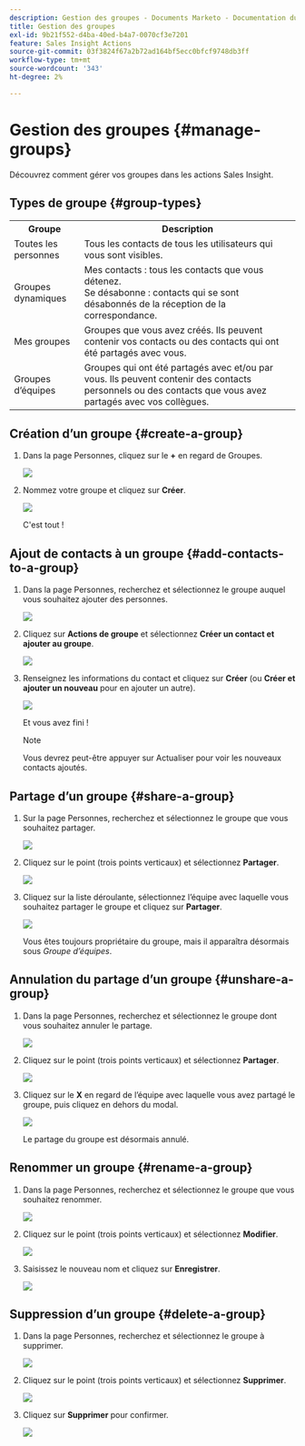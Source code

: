 ```yaml
---
description: Gestion des groupes - Documents Marketo - Documentation du produit
title: Gestion des groupes
exl-id: 9b21f552-d4ba-40ed-b4a7-0070cf3e7201
feature: Sales Insight Actions
source-git-commit: 03f3824f67a2b72ad164bf5ecc0bfcf9748db3ff
workflow-type: tm+mt
source-wordcount: '343'
ht-degree: 2%

---
```


# Gestion des groupes {#manage-groups}

Découvrez comment gérer vos groupes dans les actions Sales Insight.

## Types de groupe {#group-types}

<table> 
 <colgroup> 
  <col> 
  <col> 
 </colgroup> 
 <tbody> 
  <tr> 
   <th>Groupe</th> 
   <th>Description</th> 
  </tr> 
  <tr> 
   <td>Toutes les personnes</td> 
   <td>Tous les contacts de tous les utilisateurs qui vous sont visibles.</td> 
  </tr> 
  <tr> 
   <td>Groupes dynamiques</td> 
   <td>Mes contacts : tous les contacts que vous détenez.<br>Se désabonne : contacts qui se sont désabonnés de la réception de la correspondance.</td> 
  </tr> 
  <tr> 
   <td>Mes groupes</td> 
   <td>Groupes que vous avez créés. Ils peuvent contenir vos contacts ou des contacts qui ont été partagés avec vous.</td> 
  </tr> 
  <tr> 
   <td>Groupes d’équipes</td> 
   <td>Groupes qui ont été partagés avec et/ou par vous. Ils peuvent contenir des contacts personnels ou des contacts que vous avez partagés avec vos collègues.</td> 
  </tr> 
 </tbody> 
</table>

## Création d’un groupe {#create-a-group}

1. Dans la page Personnes, cliquez sur le **+** en regard de Groupes.

   ![](assets/manage-groups-1.png)

1. Nommez votre groupe et cliquez sur **Créer**.

   ![](assets/manage-groups-2.png)

   C&#39;est tout !

## Ajout de contacts à un groupe {#add-contacts-to-a-group}

1. Dans la page Personnes, recherchez et sélectionnez le groupe auquel vous souhaitez ajouter des personnes.

   ![](assets/manage-groups-3.png)

1. Cliquez sur **Actions de groupe** et sélectionnez **Créer un contact et ajouter au groupe**.

   ![](assets/manage-groups-4.png)

1. Renseignez les informations du contact et cliquez sur **Créer** (ou **Créer et ajouter un nouveau** pour en ajouter un autre).

   ![](assets/manage-groups-5.png)

   Et vous avez fini !

   >[!NOTE]
   >
   >Vous devrez peut-être appuyer sur Actualiser pour voir les nouveaux contacts ajoutés.

## Partage d’un groupe {#share-a-group}

1. Sur la page Personnes, recherchez et sélectionnez le groupe que vous souhaitez partager.

   ![](assets/manage-groups-6.png)

1. Cliquez sur le point (trois points verticaux) et sélectionnez **Partager**.

   ![](assets/manage-groups-7.png)

1. Cliquez sur la liste déroulante, sélectionnez l’équipe avec laquelle vous souhaitez partager le groupe et cliquez sur **Partager**.

   ![](assets/manage-groups-8.png)

   Vous êtes toujours propriétaire du groupe, mais il apparaîtra désormais sous _Groupe d’équipes_.

## Annulation du partage d’un groupe {#unshare-a-group}

1. Dans la page Personnes, recherchez et sélectionnez le groupe dont vous souhaitez annuler le partage.

   ![](assets/manage-groups-9.png)

1. Cliquez sur le point (trois points verticaux) et sélectionnez **Partager**.

   ![](assets/manage-groups-10.png)

1. Cliquez sur le **X** en regard de l’équipe avec laquelle vous avez partagé le groupe, puis cliquez en dehors du modal.

   ![](assets/manage-groups-11.png)

   Le partage du groupe est désormais annulé.

## Renommer un groupe {#rename-a-group}

1. Dans la page Personnes, recherchez et sélectionnez le groupe que vous souhaitez renommer.

   ![](assets/manage-groups-12.png)

1. Cliquez sur le point (trois points verticaux) et sélectionnez **Modifier**.

   ![](assets/manage-groups-13.png)

1. Saisissez le nouveau nom et cliquez sur **Enregistrer**.

   ![](assets/manage-groups-14.png)

## Suppression d’un groupe {#delete-a-group}

1. Dans la page Personnes, recherchez et sélectionnez le groupe à supprimer.

   ![](assets/manage-groups-15.png)

1. Cliquez sur le point (trois points verticaux) et sélectionnez **Supprimer**.

   ![](assets/manage-groups-16.png)

1. Cliquez sur **Supprimer** pour confirmer.

   ![](assets/manage-groups-17.png)
